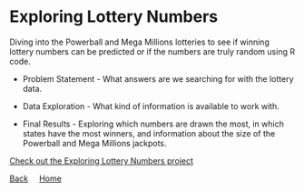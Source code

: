 <link rel="stylesheet" href="/assets/css/main.css">

# Exploring Lottery Numbers

Diving into the Powerball and Mega Millions lotteries to see if winning lottery numbers can be predicted or if the numbers are truly random using R code.

*	Problem Statement - What answers are we searching for with the lottery data.

*	Data Exploration - What kind of information is available to work with.

*	Final Results - Exploring which numbers are drawn the most, in which states have the most winners, and information about the size of the Powerball and Mega Millions jackpots.

[Check out the Exploring Lottery Numbers project](https://github.com/michelle-bh/michelle-bh.github.io/tree/main/Projects-Using-R/Exploring-Lottery-Numbers)



[Back](../README.md) &nbsp; &nbsp; [Home](https://michelle-bh.github.io/)


